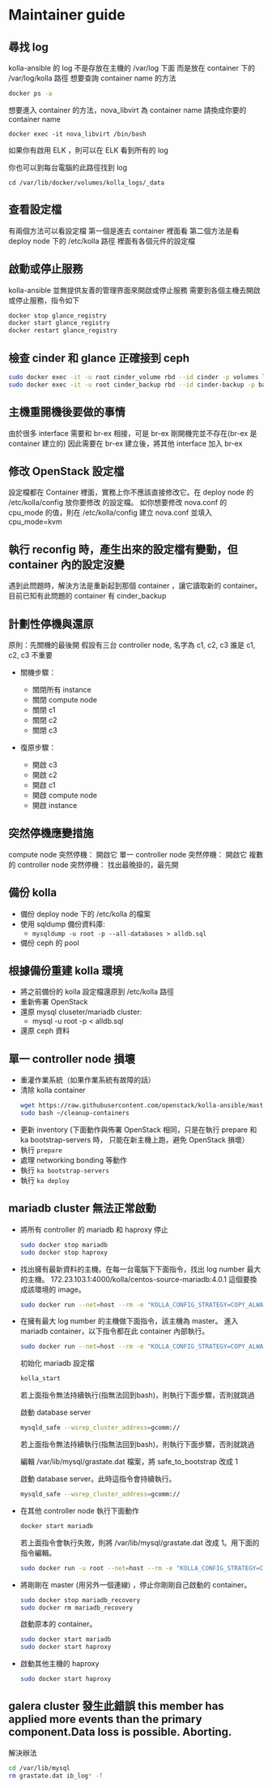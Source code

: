 # Maintainer guide

## 尋找 log

kolla-ansible 的 log 不是存放在主機的 /var/log 下面
而是放在 container 下的 /var/log/kolla 路徑
想要查詢 container name 的方法

```bash
docker ps -a
```

想要進入 container 的方法，nova_libvirt 為 container name
請換成你要的 container name
```
docker exec -it nova_libvirt /bin/bash
```

如果你有啟用 ELK ，則可以在 ELK 看到所有的 log


你也可以到每台電腦的此路徑找到 log


```
cd /var/lib/docker/volumes/kolla_logs/_data
```


## 查看設定檔

有兩個方法可以看設定檔
第一個是進去 container 裡面看
第二個方法是看 deploy node 下的 /etc/kolla 路徑
裡面有各個元件的設定檔

## 啟動或停止服務

kolla-ansible 並無提供友善的管理界面來開啟或停止服務
需要到各個主機去開啟或停止服務，指令如下

```bash
docker stop glance_registry
docker start glance_registry
docker restart glance_registry
```

## 檢查 cinder 和 glance 正確接到 ceph

```bash
sudo docker exec -it -u root cinder_volume rbd --id cinder -p volumes ls
sudo docker exec -it -u root cinder_backup rbd --id cinder-backup -p backups ls
```

## 主機重開機後要做的事情

由於很多 interface 需要和 br-ex 相接，可是 br-ex 剛開機完並不存在(br-ex 是 container 建立的)
因此需要在 br-ex 建立後，將其他 interface 加入 br-ex


## 修改 OpenStack 設定檔

設定檔都在 Container 裡面，實務上你不應該直接修改它。在 deploy node 的 /etc/kolla/config 放你要修改
的設定檔。
如你想要修改 nova.conf 的 cpu_mode 的值，則在 /etc/kolla/config 建立 nova.conf 並填入 cpu_mode=kvm


## 執行 reconfig 時，產生出來的設定檔有變動，但 container 內的設定沒變

遇到此問題時，解決方法是重新起到那個 container ，讓它讀取新的 container。
目前已知有此問題的 container 有 cinder_backup


## 計劃性停機與還原

原則：先關機的最後開
假設有三台 controller node, 名字為 c1, c2, c3
誰是 c1, c2, c3 不重要

- 關機步驟：
    - 關閉所有 instance
    - 關閉 compute node
    - 關閉 c1
    - 關閉 c2
    - 關閉 c3

- 復原步驟：
    - 開啟 c3
    - 開啟 c2
    - 開啟 c1
    - 開啟 compute node
    - 開啟 instance


## 突然停機應變措施

compute node 突然停機： 開啟它
單一 controller node 突然停機： 開啟它
複數的 controller node 突然停機： 找出最晚掛的，最先開


## 備份 kolla

- 備份 deploy node 下的 /etc/kolla 的檔案
- 使用 sqldump 備份資料庫:
  - `mysqldump -u root -p --all-databases > alldb.sql`
- 備份 ceph 的 pool

## 根據備份重建 kolla 環境

- 將之前備份的 kolla 設定檔還原到 /etc/kolla 路徑
- 重新佈署 OpenStack
- 還原 mysql cluseter/mariadb cluster:
  - mysql -u root -p < alldb.sql
- 還原 ceph 資料


## 單一 controller node 損壞

- 重灌作業系統（如果作業系統有故障的話）
- 清除 kolla container
  ```bash
  wget https://raw.githubusercontent.com/openstack/kolla-ansible/master/tools/cleanup-containers -O ~/cleanup-containers
  sudo bash ~/cleanup-containers
  ```
- 更新 inventory
  (下面動作與佈署 OpenStack 相同，只是在執行 prepare 和 ka bootstrap-servers 時，
   只能在新主機上跑，避免 OpenStack 損壞）
- 執行 `prepare`
- 處理 networking bonding 等動作
- 執行 `ka bootstrap-servers`
- 執行 `ka deploy`


## mariadb cluster 無法正常啟動

- 將所有 controller 的 mariadb 和 haproxy 停止
  ```bash
  sudo docker stop mariadb
  sudo docker stop haproxy
  ```

- 找出擁有最新資料的主機。在每一台電腦下下面指令，找出 log number 最大的主機。
  172.23.103.1:4000/kolla/centos-source-mariadb:4.0.1 這個要換成該環境的 image。
  ```bash
  sudo docker run --net=host --rm -e "KOLLA_CONFIG_STRATEGY=COPY_ALWAYS" -v /etc/kolla/mariadb:/var/lib/kolla/config_files  -v mariadb:/var/lib/mysql -it 172.23.103.1:4000/kolla/centos-source-mariadb:4.0.1 mysqld --wsrep-recover
  ```

- 在擁有最大 log number 的主機做下面指令，該主機為 master。
  進入 mariadb container，以下指令都在此 container 內部執行。
  ```bash
  sudo docker run --net=host --rm -e "KOLLA_CONFIG_STRATEGY=COPY_ALWAYS" -v /etc/kolla/mariadb:/var/lib/kolla/config_files  -v mariadb:/var/lib/mysql -it --name mariadb_recovery 172.23.103.1:4000/kolla/centos-source-mariadb:4.0.1 /bin/bash
  ```
  初始化 mariadb 設定檔
  ```bash
  kolla_start
  ```
  若上面指令無法持續執行(指無法回到bash)，則執行下面步驟，否則就跳過

  啟動 database server
  ```bash
  mysqld_safe --wsrep_cluster_address=gcomm://
  ```
  若上面指令無法持續執行(指無法回到bash)，則執行下面步驟，否則就跳過

  編輯 /var/lib/mysql/grastate.dat 檔案，將 safe_to_bootstrap 改成 1

  啟動 database server。此時這指令會持續執行。
  ```bash
  mysqld_safe --wsrep_cluster_address=gcomm://
  ```

- 在其他 controller node 執行下面動作
  ```bash
  docker start mariadb
  ```
  若上面指令會執行失敗，則將 /var/lib/mysql/grastate.dat 改成 1。用下面的指令編輯。
  ```bash
  sudo docker run -u root --net=host --rm -e "KOLLA_CONFIG_STRATEGY=COPY_ALWAYS" -v /etc/kolla/mariadb:/var/lib/kolla/config_files  -v mariadb:/var/lib/mysql -it 172.23.103.1:4000/kolla/centos-source-mariadb:4.0.1 vi /var/lib/mysql/grastate.dat
  ```

- 將剛剛在 master (用另外一個連線) ，停止你剛剛自己啟動的 container。
  ```bash
  sudo docker stop mariadb_recovery
  sudo docker rm mariadb_recovery
  ```
  啟動原本的 container。
  ```bash
  sudo docker start mariadb
  sudo docker start haproxy
  ```
- 啟動其他主機的 haproxy
  ```bash
  sudo docker start haproxy
  ```

## galera cluster 發生此錯誤 this member has applied more events than the primary component.Data loss is possible. Aborting.

解決辦法
```bash
cd /var/lib/mysql
rm grastate.dat ib_log* -f
```
